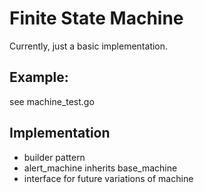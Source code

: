 # Finite State Machine

Currently, just a basic implementation.

## Example:
see machine_test.go

## Implementation

* builder pattern
* alert_machine inherits base_machine
* interface for future variations of machine
